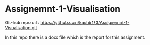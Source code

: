 # Assignemnt-1-Visualisation

Git-hub repo url : https://github.com/kashir123/Assignemnt-1-Visualisation.git

In this repo there is a docx file which is the report for this assignment.


